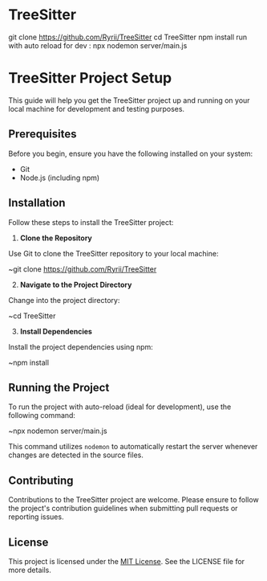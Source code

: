 # TreeSitter
git clone https://github.com/Ryrii/TreeSitter
cd TreeSitter
npm install 
run with auto reload for dev :
npx nodemon server/main.js
# TreeSitter Project Setup

This guide will help you get the TreeSitter project up and running on your local machine for development and testing purposes.

## Prerequisites

Before you begin, ensure you have the following installed on your system:
- Git
- Node.js (including npm)

## Installation

Follow these steps to install the TreeSitter project:

1. **Clone the Repository**

Use Git to clone the TreeSitter repository to your local machine:

~git clone https://github.com/Ryrii/TreeSitter

2. **Navigate to the Project Directory**

Change into the project directory: 

~cd TreeSitter


3. **Install Dependencies**

Install the project dependencies using npm:

~npm install

## Running the Project

To run the project with auto-reload (ideal for development), use the following command: 

~npx nodemon server/main.js


This command utilizes `nodemon` to automatically restart the server whenever changes are detected in the source files.

## Contributing

Contributions to the TreeSitter project are welcome. Please ensure to follow the project's contribution guidelines when submitting pull requests or reporting issues.

## License

This project is licensed under the [MIT License](LICENSE). See the LICENSE file for more details.

